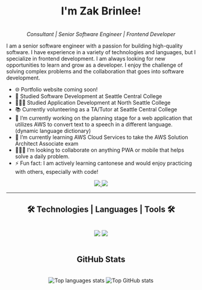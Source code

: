 <h1 align="center">
    I'm Zak Brinlee! 
</h1>
<br />

<div align="center">
  <em>Consultant | Senior Software Engineer | Frontend Developer</em>
</div>

I am a senior software engineer with a passion for building high-quality software. I have experience in a variety of technologies and languages, but I specialize in frontend development. I am always looking for new opportunities to learn and grow as a developer. I enjoy the challenge of solving complex problems and the collaboration that goes into software development.

- 🌐 Portfolio website coming soon!
- 📖 Studied Software Development at Seattle Central College
- 👨🏻‍🎓 Studied Application Development at North Seattle College
- 📚 Currently volunteering as a TA/Tutor at Seattle Central College
- 🔭 I’m currently working on the planning stage for a web application that utilizes AWS to convert text to a speech in a different language. (dynamic language dictionary)
- 🌱 I’m currently learning AWS Cloud Services to take the AWS Solution Architect Associate exam
- 🧑‍🤝‍🧑 I’m looking to collaborate on anything PWA or mobile that helps solve a daily problem. 
- ⚡ Fun fact: I am actively learning cantonese and would enjoy practicing with others, especially with code!

<div align="center"> 
  <a href="mailto:zak.brinlee@gmail.com">
    <img src="https://img.shields.io/badge/Gmail-333333?style=for-the-badge&logo=gmail&logoColor=red" />
  </a>
  <a href="https://www.linkedin.com/in/zak-brinlee/" target="_blank">
    <img src="https://img.shields.io/badge/LinkedIn-0077B5?style=for-the-badge&logo=linkedin&logoColor=white" target="_blank" />
  </a>
</div>

---

<h2 align="center"> 🛠️ Technologies | Languages | Tools 🛠️ </h2>
<br/>
<div align="center">
    <img src="https://skillicons.dev/icons?i=react,html,css,vscode,github,figma,tailwind,git,aws,playwright" />
    <img src="https://skillicons.dev/icons?i=nodejs,python,javascript,typescript,firebase,java,nextjs,vite,flutter,jest" /><br>
</div>
<br/>

<div align="center">
  <h2>GitHub Stats</h2>
  <br>
  <!-- <img alt="snake eating my contributions" src="https://raw.githubusercontent.com/zakbrinlee/zakbrinlee/output/github-contribution-grid-snake.svg" /> -->
  <img alt="Top languages stats" src="https://github-readme-stats.vercel.app/api/top-langs/?username=zakbrinlee&layout=compact&hide_progress=true" />
  <img alt="Top GitHub stats" src="https://github-readme-stats.vercel.app/api?username=zakbrinlee&hide=contribs,stars&show=reviews,prs_merged,prs_merged_percentage&show_icons=true&rank_icon=github" />
  <!-- <img width=390 src="https://streak-stats.demolab.com/?user=zakbrinlee&count_private=true&theme=react&border_radius=10" alt="streak stats"/> -->
  <br/><br/><br/>
</div>


